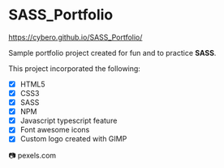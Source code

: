 # SASS_Portfolio
https://cybero.github.io/SASS_Portfolio/

Sample portfolio project created for fun and to practice **SASS**.

This project incorporated the following:

- [x] HTML5
- [x] CSS3
- [x] SASS
- [x] NPM
- [x] Javascript typescript feature
- [x] Font awesome icons
- [x] Custom logo created with GIMP

:camera: pexels.com
